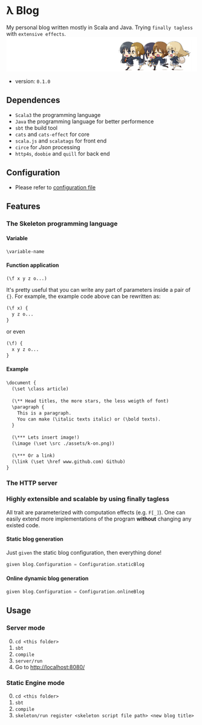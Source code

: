 # λ Blog
My personal blog written mostly in Scala and Java.
Trying `finally tagless` with `extensive effects`.
![k-on!](./img/k-on-q.png)  
- version: `0.1.0`

## Dependences
- `Scala3` the programming language
- `Java` the programming language for better performence
- `sbt` the build tool
- `cats` and `cats-effect` for core
- `scala.js` and `scalatags` for front end
- `circe` for *Json* processing
- `http4s`, `doobie` and `quill` for back end


## Configuration
- Please refer to [configuration file](./doc/Configuration.md)

## Features
### The **Skeleton** programming language
#### Variable
```
\variable-name
```
#### Function application
```
(\f x y z o...)
```
It's pretty useful that you can write any part of parameters inside a pair of `{}`.
For example, the example code above can be rewritten as:
```
(\f x) {
  y z o...
}
```
or even
```
(\f) {
  x y z o...
}
```
#### Example
```
\document {
  (\set \class article)

  (\** Head titles, the more stars, the less weigth of font)
  \paragraph {
    This is a paragraph.
    You can make (\italic texts italic) or (\bold texts).
  }

  (\*** Lets insert image!)
  (\image (\set \src ./assets/k-on.png))

  (\*** Or a link)
  (\link (\set \href www.github.com) Github)
}
```

### The HTTP server

### Highly extensible and scalable by using finally tagless
All trait are parameterized with computation effects (e.g. `F[_]`).
One can easily extend more implementations of 
the program **without** changing any existed code.

#### Static blog generation
Just `given` the static blog configuration, then everything done!
```scala
given blog.Configuration = Configuration.staticBlog
```
#### Online dynamic blog generation
```scala
given blog.Configuration = Configuration.onlineBlog
```

## Usage
### Server mode
0. `cd <this folder>`
1. `sbt`
2. `compile`
3. `server/run`
4. Go to [http://localhost:8080/](http://localhost:8080/)

### Static Engine mode
0. `cd <this folder>`
1. `sbt`
2. `compile`
3. `skeleton/run register <skeleton script file path> <new blog title>`